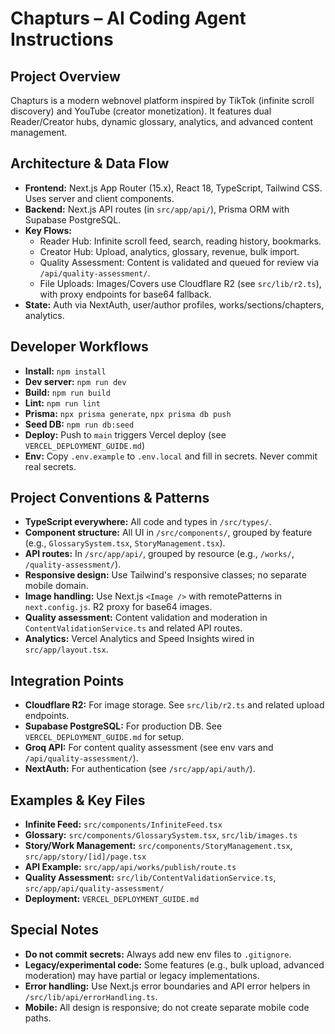 # Chapturs – AI Coding Agent Instructions

## Project Overview
Chapturs is a modern webnovel platform inspired by TikTok (infinite scroll discovery) and YouTube (creator monetization). It features dual Reader/Creator hubs, dynamic glossary, analytics, and advanced content management.

## Architecture & Data Flow
- **Frontend:** Next.js App Router (15.x), React 18, TypeScript, Tailwind CSS. Uses server and client components.
- **Backend:** Next.js API routes (in `src/app/api/`), Prisma ORM with Supabase PostgreSQL.
- **Key Flows:** 
  - Reader Hub: Infinite scroll feed, search, reading history, bookmarks.
  - Creator Hub: Upload, analytics, glossary, revenue, bulk import.
  - Quality Assessment: Content is validated and queued for review via `/api/quality-assessment/`.
  - File Uploads: Images/Covers use Cloudflare R2 (see `src/lib/r2.ts`), with proxy endpoints for base64 fallback.
- **State:** Auth via NextAuth, user/author profiles, works/sections/chapters, analytics.

## Developer Workflows
- **Install:** `npm install`
- **Dev server:** `npm run dev`
- **Build:** `npm run build`
- **Lint:** `npm run lint`
- **Prisma:** `npx prisma generate`, `npx prisma db push`
- **Seed DB:** `npm run db:seed`
- **Deploy:** Push to `main` triggers Vercel deploy (see `VERCEL_DEPLOYMENT_GUIDE.md`)
- **Env:** Copy `.env.example` to `.env.local` and fill in secrets. Never commit real secrets.

## Project Conventions & Patterns
- **TypeScript everywhere:** All code and types in `/src/types/`.
- **Component structure:** All UI in `/src/components/`, grouped by feature (e.g., `GlossarySystem.tsx`, `StoryManagement.tsx`).
- **API routes:** In `/src/app/api/`, grouped by resource (e.g., `/works/`, `/quality-assessment/`).
- **Responsive design:** Use Tailwind's responsive classes; no separate mobile domain.
- **Image handling:** Use Next.js `<Image />` with remotePatterns in `next.config.js`. R2 proxy for base64 images.
- **Quality assessment:** Content validation and moderation in `ContentValidationService.ts` and related API routes.
- **Analytics:** Vercel Analytics and Speed Insights wired in `src/app/layout.tsx`.

## Integration Points
- **Cloudflare R2:** For image storage. See `src/lib/r2.ts` and related upload endpoints.
- **Supabase PostgreSQL:** For production DB. See `VERCEL_DEPLOYMENT_GUIDE.md` for setup.
- **Groq API:** For content quality assessment (see env vars and `/api/quality-assessment/`).
- **NextAuth:** For authentication (see `/src/app/api/auth/`).

## Examples & Key Files
- **Infinite Feed:** `src/components/InfiniteFeed.tsx`
- **Glossary:** `src/components/GlossarySystem.tsx`, `src/lib/images.ts`
- **Story/Work Management:** `src/components/StoryManagement.tsx`, `src/app/story/[id]/page.tsx`
- **API Example:** `src/app/api/works/publish/route.ts`
- **Quality Assessment:** `src/lib/ContentValidationService.ts`, `src/app/api/quality-assessment/`
- **Deployment:** `VERCEL_DEPLOYMENT_GUIDE.md`

## Special Notes
- **Do not commit secrets:** Always add new env files to `.gitignore`.
- **Legacy/experimental code:** Some features (e.g., bulk upload, advanced moderation) may have partial or legacy implementations.
- **Error handling:** Use Next.js error boundaries and API error helpers in `/src/lib/api/errorHandling.ts`.
- **Mobile:** All design is responsive; do not create separate mobile code paths.
